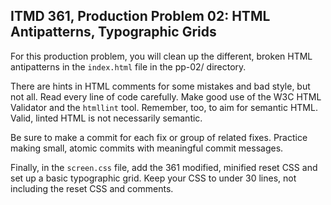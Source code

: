 ## ITMD 361, Production Problem 02: HTML Antipatterns, Typographic Grids

For this production problem, you will clean up the different, broken HTML antipatterns in the
`index.html` file in the pp-02/ directory.

There are hints in HTML comments for some mistakes and bad style, but not all. Read every line of
code carefully. Make good use of the W3C HTML Validator and the `htmllint` tool. Remember, too, to
aim for semantic HTML. Valid, linted HTML is not necessarily semantic.

Be sure to make a commit for each fix or group of related fixes. Practice making small,
atomic commits with meaningful commit messages.

Finally, in the `screen.css` file, add the 361 modified, minified reset CSS and set up a basic
typographic grid. Keep your CSS to under 30 lines, not including the reset CSS and comments.
